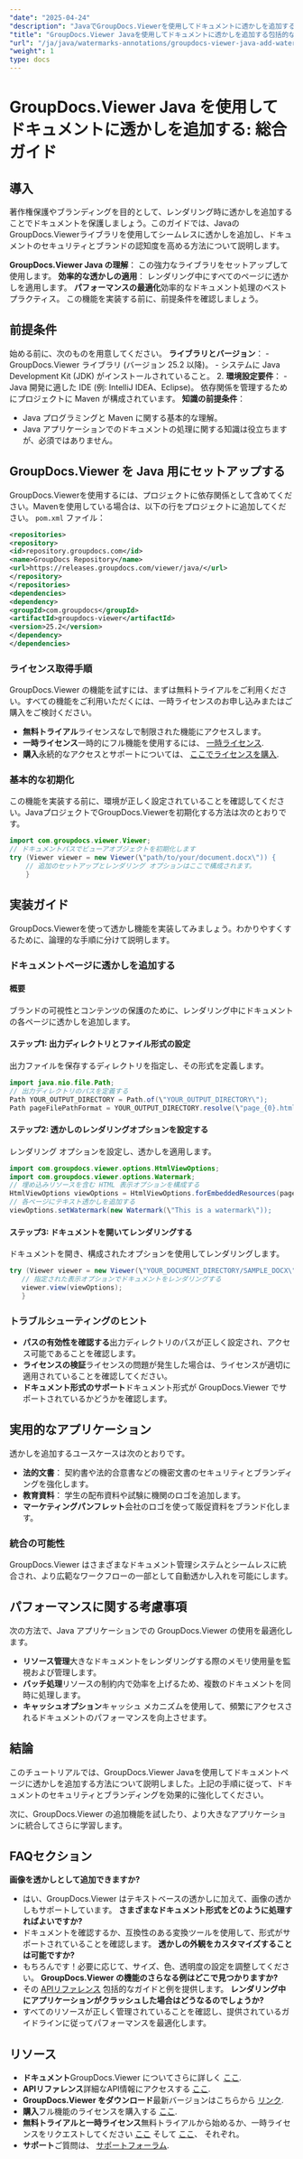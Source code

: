 ```yaml
---
"date": "2025-04-24"
"description": "JavaでGroupDocs.Viewerを使用してドキュメントに透かしを追加する方法を学びましょう。このステップバイステップのチュートリアルで、ドキュメントのセキュリティとブランディングを強化しましょう。"
"title": "GroupDocs.Viewer Javaを使用してドキュメントに透かしを追加する包括的なガイド"
"url": "/ja/java/watermarks-annotations/groupdocs-viewer-java-add-watermark-documents/"
"weight": 1
type: docs
---
```

# GroupDocs.Viewer Java を使用してドキュメントに透かしを追加する: 総合ガイド

## 導入

著作権保護やブランディングを目的として、レンダリング時に透かしを追加することでドキュメントを保護しましょう。このガイドでは、JavaのGroupDocs.Viewerライブラリを使用してシームレスに透かしを追加し、ドキュメントのセキュリティとブランドの認知度を高める方法について説明します。

**GroupDocs.Viewer Java の理解**： 
この強力なライブラリをセットアップして使用します。
**効率的な透かしの適用**： 
レンダリング中にすべてのページに透かしを適用します。
**パフォーマンスの最適化**効率的なドキュメント処理のベスト プラクティス。
この機能を実装する前に、前提条件を確認しましょう。
## 前提条件
始める前に、次のものを用意してください。
**ライブラリとバージョン**：
	- GroupDocs.Viewer ライブラリ (バージョン 25.2 以降)。
	- システムに Java Development Kit (JDK) がインストールされていること。 
2. **環境設定要件**：
	- Java 開発に適した IDE (例: IntelliJ IDEA、Eclipse)。
	依存関係を管理するためにプロジェクトに Maven が構成されています。
**知識の前提条件**：
- Java プログラミングと Maven に関する基本的な理解。
- Java アプリケーションでのドキュメントの処理に関する知識は役立ちますが、必須ではありません。
## GroupDocs.Viewer を Java 用にセットアップする
GroupDocs.Viewerを使用するには、プロジェクトに依存関係として含めてください。Mavenを使用している場合は、以下の行をプロジェクトに追加してください。 `pom.xml` ファイル：
```xml
<repositories>
<repository>
<id>repository.groupdocs.com</id>
<name>GroupDocs Repository</name>
<url>https://releases.groupdocs.com/viewer/java/</url>
</repository>
</repositories>
<dependencies>
<dependency>
<groupId>com.groupdocs</groupId>
<artifactId>groupdocs-viewer</artifactId>
<version>25.2</version>
</dependency>
</dependencies>
```

### ライセンス取得手順
GroupDocs.Viewer の機能を試すには、まずは無料トライアルをご利用ください。すべての機能をご利用いただくには、一時ライセンスのお申し込みまたはご購入をご検討ください。
- **無料トライアル**ライセンスなしで制限された機能にアクセスします。
- **一時ライセンス**一時的にフル機能を使用するには、 [一時ライセンス](https://purchase。groupdocs.com/temporary-license/).
- **購入**永続的なアクセスとサポートについては、 [ここでライセンスを購入](https://purchase。groupdocs.com/buy).
### 基本的な初期化
この機能を実装する前に、環境が正しく設定されていることを確認してください。JavaプロジェクトでGroupDocs.Viewerを初期化する方法は次のとおりです。
```java
import com.groupdocs.viewer.Viewer;
// ドキュメントパスでビューアオブジェクトを初期化します
try (Viewer viewer = new Viewer(\"path/to/your/document.docx\")) {
	// 追加のセットアップとレンダリング オプションはここで構成されます。
	}
```

## 実装ガイド
GroupDocs.Viewerを使って透かし機能を実装してみましょう。わかりやすくするために、論理的な手順に分けて説明します。
### ドキュメントページに透かしを追加する
#### 概要
ブランドの可視性とコンテンツの保護のために、レンダリング中にドキュメントの各ページに透かしを追加します。
#### ステップ1: 出力ディレクトリとファイル形式の設定
出力ファイルを保存するディレクトリを指定し、その形式を定義します。
```java
import java.nio.file.Path;
// 出力ディレクトリのパスを定義する
Path YOUR_OUTPUT_DIRECTORY = Path.of(\"YOUR_OUTPUT_DIRECTORY\");
Path pageFilePathFormat = YOUR_OUTPUT_DIRECTORY.resolve(\"page_{0}.html\");
```
#### ステップ2: 透かしのレンダリングオプションを設定する
レンダリング オプションを設定し、透かしを適用します。
```java
import com.groupdocs.viewer.options.HtmlViewOptions;
import com.groupdocs.viewer.options.Watermark;
// 埋め込みリソースを含む HTML 表示オプションを構成する
HtmlViewOptions viewOptions = HtmlViewOptions.forEmbeddedResources(pageFilePathFormat);
// 各ページにテキスト透かしを追加する
viewOptions.setWatermark(new Watermark(\"This is a watermark\"));
```

#### ステップ3: ドキュメントを開いてレンダリングする
ドキュメントを開き、構成されたオプションを使用してレンダリングします。
```java
try (Viewer viewer = new Viewer(\"YOUR_DOCUMENT_DIRECTORY/SAMPLE_DOCX\")) {
   // 指定された表示オプションでドキュメントをレンダリングする
   viewer.view(viewOptions);
   }
```

### トラブルシューティングのヒント
- **パスの有効性を確認する**出力ディレクトリのパスが正しく設定され、アクセス可能であることを確認します。
- **ライセンスの検証**ライセンスの問題が発生した場合は、ライセンスが適切に適用されていることを確認してください。
- **ドキュメント形式のサポート**ドキュメント形式が GroupDocs.Viewer でサポートされているかどうかを確認します。
## 実用的なアプリケーション
透かしを追加するユースケースは次のとおりです。
- **法的文書**： 
契約書や法的合意書などの機密文書のセキュリティとブランディングを強化します。
- **教育資料**： 
学生の配布資料や試験に機関のロゴを追加します。
- **マーケティングパンフレット**会社のロゴを使って販促資料をブランド化します。
### 統合の可能性
GroupDocs.Viewer はさまざまなドキュメント管理システムとシームレスに統合され、より広範なワークフローの一部として自動透かし入れを可能にします。
## パフォーマンスに関する考慮事項
次の方法で、Java アプリケーションでの GroupDocs.Viewer の使用を最適化します。
- **リソース管理**大きなドキュメントをレンダリングする際のメモリ使用量を監視および管理します。
- **バッチ処理**リソースの制約内で効率を上げるため、複数のドキュメントを同時に処理します。
- **キャッシュオプション**キャッシュ メカニズムを使用して、頻繁にアクセスされるドキュメントのパフォーマンスを向上させます。
## 結論
このチュートリアルでは、GroupDocs.Viewer Javaを使用してドキュメントページに透かしを追加する方法について説明しました。上記の手順に従って、ドキュメントのセキュリティとブランディングを効果的に強化してください。

次に、GroupDocs.Viewer の追加機能を試したり、より大きなアプリケーションに統合してさらに学習します。
## FAQセクション
**画像を透かしとして追加できますか?**
- はい、GroupDocs.Viewer はテキストベースの透かしに加えて、画像の透かしもサポートしています。
**さまざまなドキュメント形式をどのように処理すればよいですか?**
- ドキュメントを確認するか、互換性のある変換ツールを使用して、形式がサポートされていることを確認します。
**透かしの外観をカスタマイズすることは可能ですか?**
- もちろんです！必要に応じて、サイズ、色、透明度の設定を調整してください。
**GroupDocs.Viewer の機能のさらなる例はどこで見つかりますか?**
- その [APIリファレンス](https://reference.groupdocs.com/viewer/java/) 包括的なガイドと例を提供します。
**レンダリング中にアプリケーションがクラッシュした場合はどうなるのでしょうか?**
- すべてのリソースが正しく管理されていることを確認し、提供されているガイドラインに従ってパフォーマンスを最適化します。

## リソース
- **ドキュメント**GroupDocs.Viewer についてさらに詳しく [ここ](https://docs。groupdocs.com/viewer/java/).
- **APIリファレンス**詳細なAPI情報にアクセスする [ここ](https://reference。groupdocs.com/viewer/java/).
- **GroupDocs.Viewer をダウンロード**最新バージョンはこちらから [リンク](https://releases。groupdocs.com/viewer/java/).
- **購入**フル機能のライセンスを購入する [ここ](https://purchase。groupdocs.com/buy).
- **無料トライアルと一時ライセンス**無料トライアルから始めるか、一時ライセンスをリクエストしてください [ここ](https://releases.groupdocs.com/viewer/java/) そして [ここ](https://purchase.groupdocs.com/temporary-license/)、 それぞれ。
- **サポート**ご質問は、 [サポートフォーラム](https://forum。groupdocs.com/viewer/).